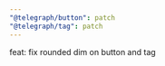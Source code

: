 ```yaml
---
"@telegraph/button": patch
"@telegraph/tag": patch
---
```


feat: fix rounded dim on button and tag
